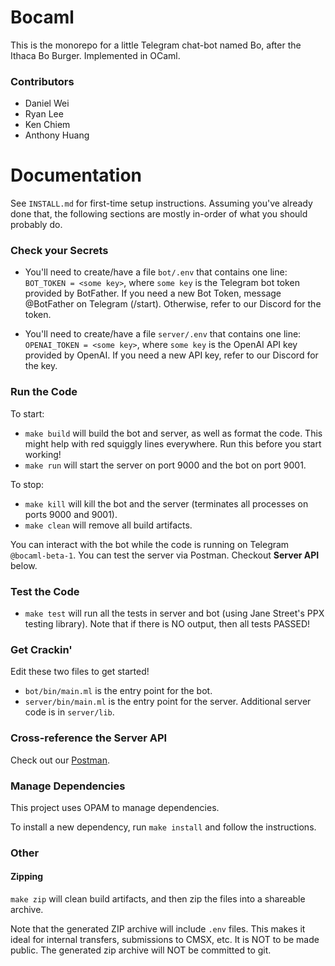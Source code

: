 # Bocaml

This is the monorepo for a little Telegram chat-bot named Bo, after the Ithaca Bo Burger. Implemented in OCaml.

### Contributors

-   Daniel Wei
-   Ryan Lee
-   Ken Chiem
-   Anthony Huang

# Documentation

See `INSTALL.md` for first-time setup instructions. Assuming you've already done that, the following sections are mostly in-order of what you should probably do.

### Check your Secrets

-   You'll need to create/have a file `bot/.env` that contains one line: `BOT_TOKEN = <some key>`, where `some key` is the Telegram bot token provided by BotFather. If you need a new Bot Token, message @BotFather on Telegram (/start). Otherwise, refer to our Discord for the token.

-   You'll need to create/have a file `server/.env` that contains one line: `OPENAI_TOKEN = <some key>`, where `some key` is the OpenAI API key provided by OpenAI. If you need a new API key, refer to our Discord for the key.

### Run the Code

To start:

-   `make build` will build the bot and server, as well as format the code. This might help with red squiggly lines everywhere. Run this before you start working!
-   `make run` will start the server on port 9000 and the bot on port 9001.

To stop:

-   `make kill` will kill the bot and the server (terminates all processes on ports 9000 and 9001).
-   `make clean` will remove all build artifacts.

You can interact with the bot while the code is running on Telegram `@bocaml-beta-1`.
You can test the server via Postman. Checkout **Server API** below.

### Test the Code

-   `make test` will run all the tests in server and bot (using Jane Street's PPX testing library). Note that if there is NO output, then all tests PASSED!

### Get Crackin'

Edit these two files to get started!

-   `bot/bin/main.ml` is the entry point for the bot.
-   `server/bin/main.ml` is the entry point for the server. Additional server code is in `server/lib`.

### Cross-reference the Server API

Check out our [Postman](https://app.getpostman.com/join-team?invite_code=19786b3504f32611f7d4ec9a9c7a8fe1).

### Manage Dependencies

This project uses OPAM to manage dependencies.

To install a new dependency, run `make install` and follow the instructions.

### Other

#### Zipping

`make zip` will clean build artifacts, and then zip the files into a shareable archive.

Note that the generated ZIP archive will include `.env` files. This makes it ideal for internal transfers, submissions to CMSX, etc. It is NOT to be made public. The generated zip archive will NOT be committed to git.
